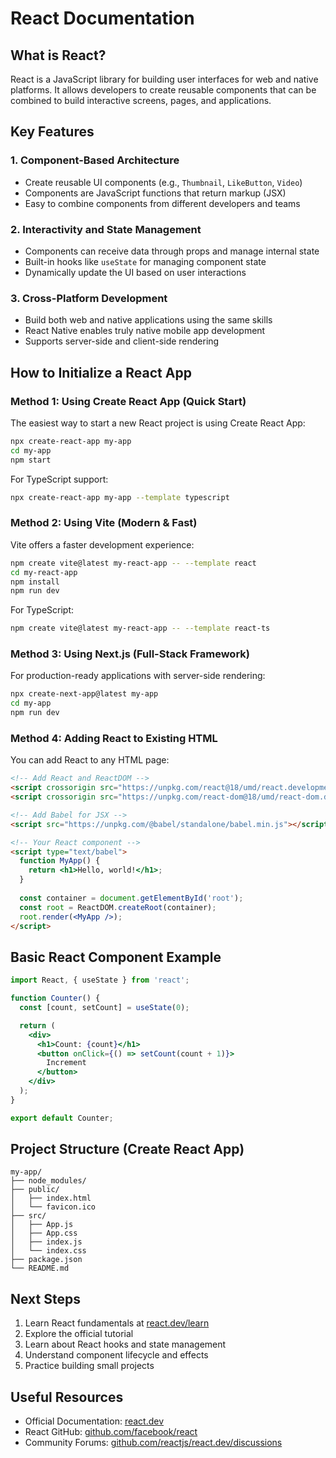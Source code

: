 # React Documentation

## What is React?

React is a JavaScript library for building user interfaces for web and native platforms. It allows developers to create reusable components that can be combined to build interactive screens, pages, and applications.

## Key Features

### 1. Component-Based Architecture
- Create reusable UI components (e.g., `Thumbnail`, `LikeButton`, `Video`)
- Components are JavaScript functions that return markup (JSX)
- Easy to combine components from different developers and teams

### 2. Interactivity and State Management
- Components can receive data through props and manage internal state
- Built-in hooks like `useState` for managing component state
- Dynamically update the UI based on user interactions

### 3. Cross-Platform Development
- Build both web and native applications using the same skills
- React Native enables truly native mobile app development
- Supports server-side and client-side rendering

## How to Initialize a React App

### Method 1: Using Create React App (Quick Start)

The easiest way to start a new React project is using Create React App:

```bash
npx create-react-app my-app
cd my-app
npm start
```

For TypeScript support:
```bash
npx create-react-app my-app --template typescript
```

### Method 2: Using Vite (Modern & Fast)

Vite offers a faster development experience:

```bash
npm create vite@latest my-react-app -- --template react
cd my-react-app
npm install
npm run dev
```

For TypeScript:
```bash
npm create vite@latest my-react-app -- --template react-ts
```

### Method 3: Using Next.js (Full-Stack Framework)

For production-ready applications with server-side rendering:

```bash
npx create-next-app@latest my-app
cd my-app
npm run dev
```

### Method 4: Adding React to Existing HTML

You can add React to any HTML page:

```html
<!-- Add React and ReactDOM -->
<script crossorigin src="https://unpkg.com/react@18/umd/react.development.js"></script>
<script crossorigin src="https://unpkg.com/react-dom@18/umd/react-dom.development.js"></script>

<!-- Add Babel for JSX -->
<script src="https://unpkg.com/@babel/standalone/babel.min.js"></script>

<!-- Your React component -->
<script type="text/babel">
  function MyApp() {
    return <h1>Hello, world!</h1>;
  }
  
  const container = document.getElementById('root');
  const root = ReactDOM.createRoot(container);
  root.render(<MyApp />);
</script>
```

## Basic React Component Example

```jsx
import React, { useState } from 'react';

function Counter() {
  const [count, setCount] = useState(0);

  return (
    <div>
      <h1>Count: {count}</h1>
      <button onClick={() => setCount(count + 1)}>
        Increment
      </button>
    </div>
  );
}

export default Counter;
```

## Project Structure (Create React App)

```
my-app/
├── node_modules/
├── public/
│   ├── index.html
│   └── favicon.ico
├── src/
│   ├── App.js
│   ├── App.css
│   ├── index.js
│   └── index.css
├── package.json
└── README.md
```

## Next Steps

1. Learn React fundamentals at [react.dev/learn](https://react.dev/learn)
2. Explore the official tutorial
3. Learn about React hooks and state management
4. Understand component lifecycle and effects
5. Practice building small projects

## Useful Resources

- Official Documentation: [react.dev](https://react.dev)
- React GitHub: [github.com/facebook/react](https://github.com/facebook/react)
- Community Forums: [github.com/reactjs/react.dev/discussions](https://github.com/reactjs/react.dev/discussions)